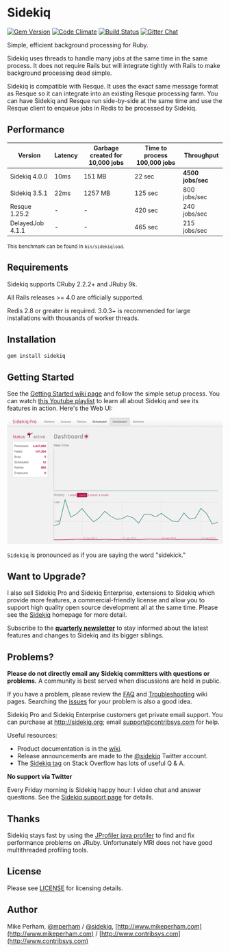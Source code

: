 Sidekiq
==============

[![Gem Version](https://badge.fury.io/rb/sidekiq.svg)](https://rubygems.org/gems/sidekiq)
[![Code Climate](https://codeclimate.com/github/mperham/sidekiq.svg)](https://codeclimate.com/github/mperham/sidekiq)
[![Build Status](https://travis-ci.org/mperham/sidekiq.svg)](https://travis-ci.org/mperham/sidekiq)
[![Gitter Chat](https://badges.gitter.im/mperham/sidekiq.svg)](https://gitter.im/mperham/sidekiq)


Simple, efficient background processing for Ruby.

Sidekiq uses threads to handle many jobs at the same time in the
same process.  It does not require Rails but will integrate tightly with
Rails to make background processing dead simple.

Sidekiq is compatible with Resque.  It uses the exact same
message format as Resque so it can integrate into an existing Resque processing farm.
You can have Sidekiq and Resque run side-by-side at the same time and
use the Resque client to enqueue jobs in Redis to be processed by Sidekiq.

Performance
---------------

Version |	Latency | Garbage created for 10,000 jobs	| Time to process 100,000 jobs |	Throughput
-----------------|------|---------|---------|------------------------
Sidekiq 4.0.0    | 10ms	| 151 MB  | 22 sec  | **4500 jobs/sec**
Sidekiq 3.5.1    | 22ms	| 1257 MB | 125 sec | 800 jobs/sec
Resque 1.25.2    |  -	  | -       | 420 sec | 240 jobs/sec
DelayedJob 4.1.1 |  -   | -       | 465 sec | 215 jobs/sec

<small>This benchmark can be found in `bin/sidekiqload`.</small>

Requirements
-----------------

Sidekiq supports CRuby 2.2.2+ and JRuby 9k.

All Rails releases >= 4.0 are officially supported.

Redis 2.8 or greater is required.  3.0.3+ is recommended for large
installations with thousands of worker threads.


Installation
-----------------

    gem install sidekiq


Getting Started
-----------------

See the [Getting Started wiki page](https://github.com/mperham/sidekiq/wiki/Getting-Started) and follow the simple setup process.
You can watch [this Youtube playlist](https://www.youtube.com/playlist?list=PLjeHh2LSCFrWGT5uVjUuFKAcrcj5kSai1) to learn all about
Sidekiq and see its features in action.  Here's the Web UI:

![Web UI](https://github.com/mperham/sidekiq/raw/master/examples/web-ui.png)

`Sidekiq` is pronounced as if you are saying the word "sidekick."


Want to Upgrade?
-------------------

I also sell Sidekiq Pro and Sidekiq Enterprise, extensions to Sidekiq which provide more
features, a commercial-friendly license and allow you to support high
quality open source development all at the same time.  Please see the
[Sidekiq](http://sidekiq.org/) homepage for more detail.

Subscribe to the **[quarterly newsletter](https://tinyletter.com/sidekiq)** to stay informed about the latest
features and changes to Sidekiq and its bigger siblings.


Problems?
-----------------

**Please do not directly email any Sidekiq committers with questions or problems.**  A community is best served when discussions are held in public.

If you have a problem, please review the [FAQ](https://github.com/mperham/sidekiq/wiki/FAQ) and [Troubleshooting](https://github.com/mperham/sidekiq/wiki/Problems-and-Troubleshooting) wiki pages.
Searching the [issues](https://github.com/mperham/sidekiq/issues) for your problem is also a good idea.

Sidekiq Pro and Sidekiq Enterprise customers get private email support.  You can purchase at http://sidekiq.org; email support@contribsys.com for help.

Useful resources:

* Product documentation is in the [wiki](https://github.com/mperham/sidekiq/wiki).
* Release announcements are made to the [@sidekiq](https://twitter.com/sidekiq) Twitter account.
* The [Sidekiq tag](https://stackoverflow.com/questions/tagged/sidekiq) on Stack Overflow has lots of useful Q &amp; A.

**No support via Twitter**

Every Friday morning is Sidekiq happy hour: I video chat and answer questions.
See the [Sidekiq support page](http://sidekiq.org/support.html) for details.

Thanks
-----------------

Sidekiq stays fast by using the [JProfiler java profiler](http://www.ej-technologies.com/products/jprofiler/overview.html) to find and fix
performance problems on JRuby.  Unfortunately MRI does not have good multithreaded profiling tools.


License
-----------------

Please see [LICENSE](https://github.com/mperham/sidekiq/blob/master/LICENSE) for licensing details.


Author
-----------------

Mike Perham, [@mperham](https://twitter.com/mperham) / [@sidekiq](https://twitter.com/sidekiq), [http://www.mikeperham.com](http://www.mikeperham.com) / [http://www.contribsys.com](http://www.contribsys.com)
